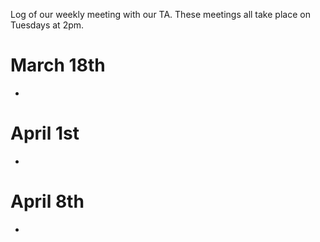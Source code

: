 
Log of our weekly meeting with our TA. These meetings all take place on Tuesdays at 2pm.

# March 18th

- 




# April 1st

- 




# April 8th

- 
